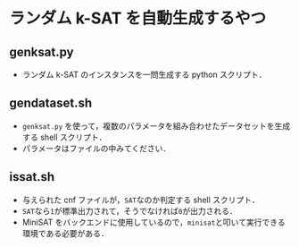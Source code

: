 # ランダム k-SAT を自動生成するやつ

## genksat.py

- ランダム k-SAT のインスタンスを一問生成する python スクリプト．

## gendataset.sh

- `genksat.py` を使って，複数のパラメータを組み合わせたデータセットを生成する shell スクリプト．
- パラメータはファイルの中みてください．

## issat.sh

- 与えられた cnf ファイルが，`SAT`なのか判定する shell スクリプト．
- `SAT`なら`1`が標準出力されて，そうでなければ`0`が出力される．
- MiniSAT をバックエンドに使用しているので，`minisat`と叩いて実行できる環境である必要がある．

